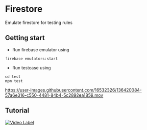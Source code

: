 # Firestore
Emulate firestore for testing rules

## Getting start

* Run firebase emulator using

```
firebase emulators:start
```

* Run testcase using

```
cd test
npm test
```

https://user-images.githubusercontent.com/16532326/136420084-57a6e316-c550-4481-84b4-5c2892ea1859.mov

## Tutorial

[![Video Label](https://img.youtube.com/vi/VDulvfBpzZE/0.jpg)](https://youtu.be/VDulvfBpzZE)
